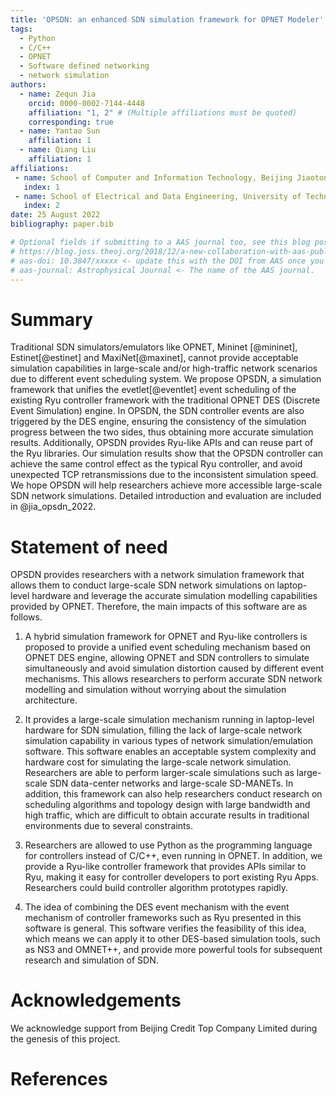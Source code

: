 ```yaml
---
title: 'OPSDN: an enhanced SDN simulation framework for OPNET Modeler'
tags:
  - Python
  - C/C++
  - OPNET
  - Software defined networking
  - network simulation
authors:
  - name: Zequn Jia
    orcid: 0000-0002-7144-4448
    affiliation: "1, 2" # (Multiple affiliations must be quoted)
    corresponding: true
  - name: Yantao Sun
    affiliation: 1
  - name: Qiang Liu
    affiliation: 1
affiliations:
 - name: School of Computer and Information Technology, Beijing Jiaotong University, Beijing, China.
   index: 1
 - name: School of Electrical and Data Engineering, University of Technology Sydney, Sydney, Australia.
   index: 2
date: 25 August 2022
bibliography: paper.bib

# Optional fields if submitting to a AAS journal too, see this blog post:
# https://blog.joss.theoj.org/2018/12/a-new-collaboration-with-aas-publishing
# aas-doi: 10.3847/xxxxx <- update this with the DOI from AAS once you know it.
# aas-journal: Astrophysical Journal <- The name of the AAS journal.
---
```


# Summary
Traditional SDN simulators/emulators like OPNET, Mininet [@mininet], Estinet[@estinet] and MaxiNet[@maxinet], cannot provide acceptable simulation capabilities in large-scale and/or high-traffic network scenarios due to different event scheduling system. We propose OPSDN, a simulation framework that unifies the evetlet[@eventlet] event scheduling of the existing Ryu controller framework with the traditional OPNET DES (Discrete Event Simulation) engine. In OPSDN, the SDN controller events are also triggered by the DES engine, ensuring the consistency of the simulation progress between the two sides, thus obtaining more accurate simulation results. Additionally, OPSDN provides Ryu-like APIs and can reuse part of the Ryu libraries. Our simulation results show that the OPSDN controller can achieve the same control effect as the typical Ryu controller, and avoid unexpected TCP retransmissions due to the inconsistent simulation speed. We hope OPSDN will help researchers achieve more accessible large-scale SDN network simulations. Detailed introduction and evaluation are included in @jia_opsdn_2022.

# Statement of need
OPSDN provides researchers with a network simulation framework that allows them to conduct large-scale SDN network simulations on laptop-level hardware and leverage the accurate simulation modelling capabilities provided by OPNET. Therefore, the main impacts of this software are as follows.

1.	A hybrid simulation framework for OPNET and Ryu-like controllers is proposed to provide a unified event scheduling mechanism based on OPNET DES engine, allowing OPNET and SDN controllers to simulate simultaneously and avoid simulation distortion caused by different event mechanisms. This allows researchers to perform accurate SDN network modelling and simulation without worrying about the simulation architecture.

2. It provides a large-scale simulation mechanism running in laptop-level hardware for SDN simulation, filling the lack of large-scale network simulation capability in various types of network simulation/emulation software. This software enables an acceptable system complexity and hardware cost for simulating the large-scale network simulation. Researchers are able to perform larger-scale simulations such as large-scale SDN data-center networks and large-scale SD-MANETs. In addition, this framework can also help researchers conduct research on scheduling algorithms and topology design with large bandwidth and high traffic, which are difficult to obtain accurate results in traditional environments due to several constraints.

3. Researchers are allowed to use Python as the programming language for controllers instead of C/C++, even running in OPNET. In addition, we provide a Ryu-like controller framework that provides APIs similar to Ryu, making it easy for controller developers to port existing Ryu Apps. Researchers could build controller algorithm prototypes rapidly.

4. The idea of combining the DES event mechanism with the event mechanism of controller frameworks such as Ryu presented in this software is general. This software verifies the feasibility of this idea, which means we can apply it to other DES-based simulation tools, such as NS3 and OMNET++, and provide more powerful tools for subsequent research and simulation of SDN.

# Acknowledgements

We acknowledge support from Beijing Credit Top Company Limited during the genesis of this project.

# References
